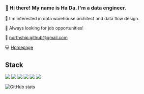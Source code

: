 ### 👋 Hi there! My name is Ha Da. I'm a data engineer. 

🌲 I'm interested in data warehouse architect and data flow design. 

🔭 Always looking for job opportunities! 

📮 northship.github@gmail.com

💻 [Homepage](http://northship.github.io)

## Stack
![](https://img.shields.io/badge/language-Java-blue?logo=Java&logoColor=white)
![](https://img.shields.io/badge/language-Python-blue?logo=Python&logoColor=white)
![](https://img.shields.io/badge/language-SQL-blue?logo=MySQL&logoColor=white)
![](https://img.shields.io/badge/database-Neo4j-blue?logo=Neo4j&logoColor=white)
![](https://img.shields.io/badge/database-Hive-blue?logo=ApacheHive&logoColor=white)
![](https://img.shields.io/badge/framework-Flink-blue?logo=ApacheFlink&logoColor=white)


![GitHub stats](https://github-readme-stats.vercel.app/api?username=NorthShip)



